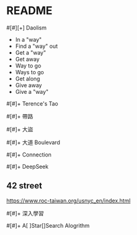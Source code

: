 # README

#[#][+] Daolism

- In a "way"
- Find a "way" out
- Get a "way" 
- Get away
- Way to go
- Ways to go
- Get along
- Give away
- Give a "way"

#[#]+ Terence's Tao

#[#]+ 帶路

#[#]+ 大盜

#[#]+ 大道 Boulevard

#[#]+ Connection

#[#]+ DeepSeek

## 42 street 

<https://www.roc-taiwan.org/usnyc_en/index.html>

#[#]+ 深入學習

#[#]+ A[ ]Star[]Search Alogrithm
